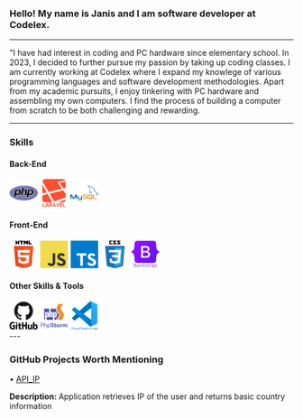 ### Hello! My name is Janis and I am software developer at Codelex.
---
"I have had  interest in coding and PC hardware since elementary school. In 2023, I decided to further pursue my passion by taking up coding classes.
I am currently working at Codelex where I expand my knowlege of various programming languages and software development methodologies. 
Apart from my academic pursuits, I enjoy tinkering with PC hardware and assembling my own computers.
I find the process of building a computer from scratch to be both challenging and rewarding.

---
### Skills

#### Back-End
<div>
 <img src="https://github.com/devicons/devicon/blob/master/icons/php/php-original.svg" alt="php" width="50" height="50" />
<img src="https://github.com/devicons/devicon/blob/master/icons/laravel/laravel-plain-wordmark.svg" alt="laravel " width="50" height "50"/> 
<img src="https://github.com/devicons/devicon/blob/master/icons/mysql/mysql-original-wordmark.svg" alt="mysql " width="50" height="50" />
</div>

#### Front-End
<div>
 <img src="https://github.com/devicons/devicon/blob/master/icons/html5/html5-original-wordmark.svg" alt="HTML" width="50" height="50" />
<img src="https://github.com/devicons/devicon/blob/master/icons/javascript/javascript-original.svg" alt="Javascript" width="50" height "50"/> 
<img src="https://github.com/devicons/devicon/blob/master/icons/typescript/typescript-original.svg" alt="Typescript" width="50" height="50" />
 <img src="https://github.com/devicons/devicon/blob/master/icons/css3/css3-original-wordmark.svg" alt="CSS" width="50" height="50" />
<img src="https://github.com/devicons/devicon/blob/master/icons/bootstrap/bootstrap-original-wordmark.svg" alt="bootstrap" width="50" height "50"/> 
</div>

#### Other Skills & Tools
<div>
<img src="https://github.com/devicons/devicon/blob/master/icons/github/github-original-wordmark.svg" alt="GIT" width="50" height="50" />
<img src="https://github.com/devicons/devicon/blob/master/icons/phpstorm/phpstorm-original-wordmark.svg" alt="PHP storm" width="50" height "50"/> 
<img src="https://github.com/devicons/devicon/blob/master/icons/vscode/vscode-original-wordmark.svg" alt="VS Code" width="50" height="50" />
</div>
---

### GitHub Projects Worth Mentioning
• <a href="https://github.com/Janis-Jekelis/API_IP">API_IP</a>
 <p><strong> Description: </strong>Application retrieves IP of the user and returns basic country information</p> 
 
 
   



